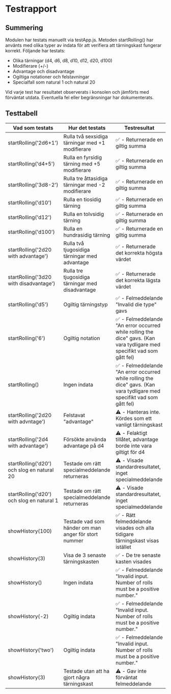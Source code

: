 # Testrapport

## Summering

Modulen har testats manuellt via testApp.js. Metoden startRolling() har använts med olika typer av indata för att verifiera att tärningskast fungerar korrekt. Följande har testats:
- Olika tärningar (d4, d6, d8, d10, d12, d20, d100)
- Modifierare (+/-)
- Advantage och disadvantage
- Ogiltiga notationer och felstavningar
- Specialfall som natural 1 och natural 20

Vid varje test har resultatet observerats i konsolen och jämförts med förväntat utdata. Eventuella fel eller begränsningar har dokumenterats.

## Testtabell

| Vad som testats | Hur det testats | Testresultat |
| --------------- | --------------- | ------------ |
| startRolling('2d6+1') | Rulla två sexsidiga tärningar med +1 modifierare | ✅ - Returnerade en giltig summa |
| startRolling('d4+5') | Rulla en fyrsidig tärning med +5 modifierare | ✅ - Returnerade en giltig summa |
| startRolling('3d8-2') | Rulla tre åttasidiga tärningar med -2 modifierare | ✅ - Returnerade en giltig summa |
| startRolling('d10') | Rulla en tiosidig tärning | ✅ - Returnerade en giltig summa |
| startRolling('d12') | Rulla en tolvsidig tärning | ✅ - Returnerade en giltig summa |
| startRolling('d100') | Rulla en hundrasidig tärning | ✅ - Returnerade en giltig summa |
| startRolling('2d20 with advantage') | Rulla två tjugosidiga tärningar med advantage | ✅ - Returnerade det korrekta högsta värdet |
| startRolling('3d20 with disadvantage') | Rulla tre tjugosidiga tärningar med disadvantage | ✅ - Returnerade det korrekta lägsta värdet |
| startRolling('d5') | Ogiltig tärningstyp | ✅ - Felmeddelande "Invalid die type" gavs |
| startRolling('6') | Ogiltig notation | ✅ - Felmeddelande "An error occurred while rolling the dice" gavs. (Kan vara tydligare med specifikt vad som gått fel) |
| startRolling() | Ingen indata | ✅ - Felmeddelande "An error occurred while rolling the dice" gavs. (Kan vara tydligare med specifikt vad som gått fel) |
| startRolling('2d20 with advntage') | Felstavat "advantage" | ⚠️ - Hanteras inte. Kördes som ett vanligt tärningskast |
| startRolling('2d4 with advantage') | Försökte använda advantage på d4 | ⚠️ - Felaktigt tillåtet, advantage borde inte vara giltigt för d4 |
| startRolling('d20') och slog en natural 20 | Testade om rätt specialmeddelande returneras | ⚠️ - Visade standardresultatet, inget specialmeddelande |
| startRolling('d20') och slog en natural 1 | Testade om rätt specialmeddelande returneras | ⚠️ - Visade standardresultatet, inget specialmeddelande |
| showHistory(100) | Testade vad som händer om man anger för stort nummer | ✅ - Rätt felmeddelande visades och alla tidigare tärningskast visas istället |
| showHistory(3) | Visa de 3 senaste tärningskasten | ✅ - De tre senaste kasten visades |
| showHistory() | Ingen indata | ✅ - Felmeddelande "Invalid input. Number of rolls must be a positive number." |
| showHistory(-2) | Ogiltig indata | ✅ - Felmeddelande "Invalid input. Number of rolls must be a positive number." |
| showHistory('two') | Ogiltig indata | ✅ - Felmeddelande "Invalid input. Number of rolls must be a positive number." |
| showHistory(3) | Testade utan att ha gjort några tärningskast | ⚠️ - Gav inte förväntat felmeddelande |